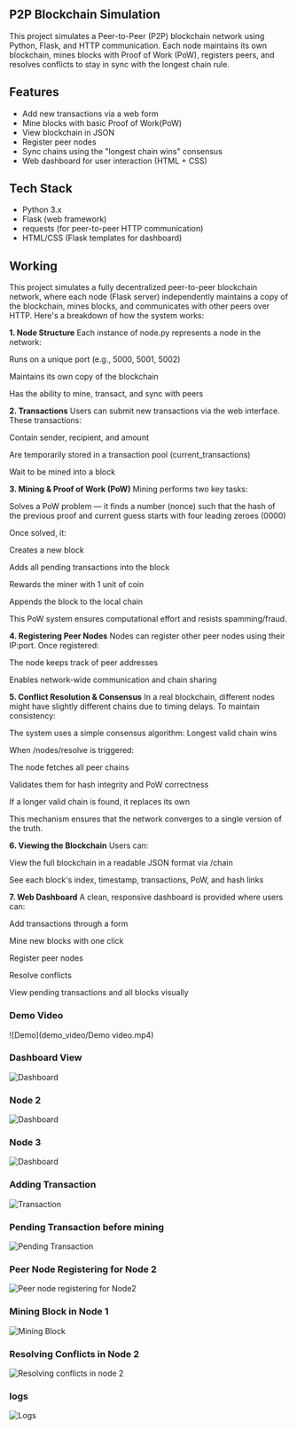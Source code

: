 ## P2P Blockchain Simulation

This project simulates a Peer-to-Peer (P2P) blockchain network using Python, Flask, and HTTP communication. 
Each node maintains its own blockchain, mines blocks with Proof of Work (PoW), registers peers, and resolves conflicts to stay in sync with the longest chain rule.


## Features

- Add new transactions via a web form
- Mine blocks with basic Proof of Work(PoW)
- View blockchain in JSON
- Register peer nodes
- Sync chains using the "longest chain wins" consensus
- Web dashboard for user interaction (HTML + CSS)

## Tech Stack

- Python 3.x
- Flask (web framework)
- requests (for peer-to-peer HTTP communication)
- HTML/CSS (Flask templates for dashboard)

## Working

This project simulates a fully decentralized peer-to-peer blockchain network, where each node (Flask server) independently maintains a copy of the blockchain, mines blocks, and communicates with other peers over HTTP. Here's a breakdown of how the system works:

**1. Node Structure**
Each instance of node.py represents a node in the network:

Runs on a unique port (e.g., 5000, 5001, 5002)

Maintains its own copy of the blockchain

Has the ability to mine, transact, and sync with peers

**2. Transactions**
Users can submit new transactions via the web interface. These transactions:

Contain sender, recipient, and amount

Are temporarily stored in a transaction pool (current_transactions)

Wait to be mined into a block

**3. Mining & Proof of Work (PoW)**
Mining performs two key tasks:

Solves a PoW problem — it finds a number (nonce) such that the hash of the previous proof and current guess starts with four leading zeroes (0000)

Once solved, it:

Creates a new block

Adds all pending transactions into the block

Rewards the miner with 1 unit of coin

Appends the block to the local chain

This PoW system ensures computational effort and resists spamming/fraud.

**4. Registering Peer Nodes**
Nodes can register other peer nodes using their IP:port. Once registered:

The node keeps track of peer addresses

Enables network-wide communication and chain sharing

**5. Conflict Resolution & Consensus**
In a real blockchain, different nodes might have slightly different chains due to timing delays. To maintain consistency:

The system uses a simple consensus algorithm:
Longest valid chain wins

When /nodes/resolve is triggered:

The node fetches all peer chains

Validates them for hash integrity and PoW correctness

If a longer valid chain is found, it replaces its own

This mechanism ensures that the network converges to a single version of the truth.

**6. Viewing the Blockchain**
Users can:

View the full blockchain in a readable JSON format via /chain

See each block's index, timestamp, transactions, PoW, and hash links

**7. Web Dashboard**
A clean, responsive dashboard is provided where users can:

Add transactions through a form

Mine new blocks with one click

Register peer nodes

Resolve conflicts

View pending transactions and all blocks visually

### **Demo Video**
![Demo](demo_video/Demo video.mp4)

### **Dashboard View**
![Dashboard](screenshots/Node_1.png)

### **Node 2**
![Dashboard](screenshots/Node_2.png)

### **Node 3**
![Dashboard](screenshots/Node_3.png)

### **Adding Transaction**
![Transaction](screenshots/Adding_Transaction.png)

### **Pending Transaction before mining**
![Pending Transaction](screenshots/Pending_Transaction_before_mining.png)

### **Peer Node Registering for Node 2**
![Peer node registering for Node2](screenshots/Peer_node_of_Node2.png)

### **Mining Block in Node 1**
![Mining Block](screenshots/After_mining_block_in_node1.png)

### **Resolving Conflicts in Node 2**
![Resolving conflicts in node 2](screenshots/After_resolving_conflicts.png)

### **logs**
![Logs](screenshots/logs.png)
